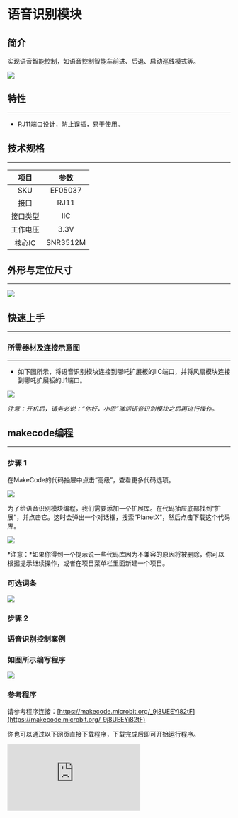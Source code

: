 # 语音识别模块

## 简介
实现语音智能控制，如语音控制智能车前进、后退、启动巡线模式等。

![](./images/05037_01.png)

## 特性
---
- RJ11端口设计，防止误插，易于使用。
## 技术规格
---

项目 | 参数
:-: | :-:
SKU|EF05037
接口|RJ11
接口类型|IIC
工作电压|3.3V
核心IC|SNR3512M





## 外形与定位尺寸
---


![](./images/05037_02.png)


## 快速上手
---

### 所需器材及连接示意图
---

- 如下图所示，将语音识别模块连接到哪吒扩展板的IIC端口，并将风扇模块连接到哪吒扩展板的J1端口。


![](./images/05037_03.png)

*注意：开机后，请务必说：“你好，小恩”激活语音识别模块之后再进行操作。*

## makecode编程
---

### 步骤 1
在MakeCode的代码抽屉中点击“高级”，查看更多代码选项。

![](./images/05001_04.png)

为了给语音识别模块编程，我们需要添加一个扩展库。在代码抽屉底部找到“扩展”，并点击它。这时会弹出一个对话框，搜索”PlanetX“，然后点击下载这个代码库。

![](./images/05001_05.png)

*注意：*如果你得到一个提示说一些代码库因为不兼容的原因将被删除，你可以根据提示继续操作，或者在项目菜单栏里面新建一个项目。

### 可选词条

![](./images/05037_05.png)

### 步骤 2

### 语音识别控制案例
### 如图所示编写程序

![](./images/05037_06.png)


### 参考程序
请参考程序连接：[https://makecode.microbit.org/_9j8UEEYi82tF](https://makecode.microbit.org/_9j8UEEYi82tF)

你也可以通过以下网页直接下载程序，下载完成后即可开始运行程序。

<div
    style={{
        position: 'relative',
        paddingBottom: '60%',
        overflow: 'hidden',
    }}
>
    <iframe
        src="https://makecode.microbit.org/_9j8UEEYi82tF"
        frameborder="0"
        sandbox="allow-popups allow-forms allow-scripts allow-same-origin"
        style={{
            position: 'absolute',
            width: '100%',
            height: '100%',
        }}
    />
</div>
---

### 结果
- 通过语音识别模块控制风扇转动。





### 语音识别自学习词条案例
### 如图所示编写程序

![](./images/05037_11.png)


### 参考程序
请参考程序连接：[https://makecode.microbit.org/_7eT9Vbhq0hHh](https://makecode.microbit.org/_7eT9Vbhq0hHh)

你也可以通过以下网页直接下载程序，下载完成后即可开始运行程序。

<div
    style={{
        position: 'relative',
        paddingBottom: '60%',
        overflow: 'hidden',
    }}
>
    <iframe
        src="https://makecode.microbit.org/_7eT9Vbhq0hHh"
        frameborder="0"
        sandbox="allow-popups allow-forms allow-scripts allow-same-origin"
        style={{
            position: 'absolute',
            width: '100%',
            height: '100%',
        }}
    />
</div>
---

### 结果
- 开机后，说：“你好，小恩”进行激活，激活后再按下按键A进入学习模式，进入学习模式后请根据语音提示进行操作。



## python编程
---


### 步骤 1

为了方便的使用python对行星系列传感进行编程，我们可以使用已经编写好的库[PlanetX_MicroPython]，只需要调用函数并修改参数即可实现对应的功能。

下载压缩包并解压[PlanetX_MicroPython](https://github.com/lionyhw/PlanetX_MicroPython/archive/master.zip)

推荐使用官方平台：[Python editor](https://python.microbit.org/v/2.0)进行编程

![](./images/05001_07.png)

为了给语音识别模块编程，我们需要添加文件ASR.py。点击Load/Save，然后点击Show Files（1）下拉菜单，再点击Add file在本地找到下载并解压完成的PlanetX_MicroPython文件夹，从中选择ASR.py文件添加进来。

![](./images/05001_08.png)
![](./images/05001_09.png)
![](./images/05037_10.png)



## 语音指令以及对应的返回值


| 语音指令| 反馈音 | 返回值 |
| :------------: | :-----------: | :-----------: |
| 你好小恩| 你好啊/我在呢 | 0x01 |
| 打开车灯| 车灯已打开 | 0x10 |
| 关闭车灯| 已关闭 | 0x11 |
| 向左转| 左转弯 | 0x12|
| 向右转| 右转弯 | 0x13 |
| 向前进| 全速前进 | 0x14 |
| 向后退| 倒车请注意 | 0x15 |
| 巡线模式| 进入巡线模式 | 0x16 |
| 避障模式| 进入避障模式 | 0x17 |
| 停车| 已停车 | 0x18 |
| 启动设备| 设备运行 | 0x20 |
| 停止设备| 设备关闭 | 0x21 |
| 暂停运行| 休息一下 | 0x22 |
| 继续运行| 开始工作啦 | 0x23 |
| 增加一档| 已增加 | 0x24 |
| 降低一档| 已降低 | 0x25 |
| 播放音乐| 欣赏音乐吧 | 0x26 |
| 关闭音乐| 已关闭 | 0x27 |
| 切换音乐| 欣赏下一首音乐 | 0x28 |
| 执行功能一| 执行功能一 | 0x31 |
| 执行功能二| 执行功能二 | 0x32 |
| 自学词条一| 默认 | 0x50 |
| 自学词条二| 默认 | 0x51 |
| 自学词条三| 默认 | 0x52 |
| 自学词条四| 默认 | 0x53 |
| 自学词条五| 默认 | 0x54 |
| 自学词条六| 默认 | 0x55 |
| 自学词条七| 默认 | 0x56 |
| 自学词条八| 默认 | 0x57 |
| 自学词条九| 默认 | 0x58 |
| 自学词条十| 默认 | 0x59 |

自学习用户词条指令

| IIC发送指令 | 反馈音 | 功能 | 学习完成 |
| :------------: | :-----------: | :-----------: | :-----------: |
| 0x50| 进入学习模式，学习第X条词条 | 顺序学习词条 | 语音反馈：学习成功 |
| 0x60| 初始化完成 | 删除所有已学习词条 | - |










### 步骤 2
### 参考程序
```
from microbit import *
from ASR import *

asr = ASR()


while True:
    display.scroll(asr.get_ASR())
```


### 结果
- LED矩阵显示语音识别模块的返回值。

## 相关案例
---

## 技术文档
---
